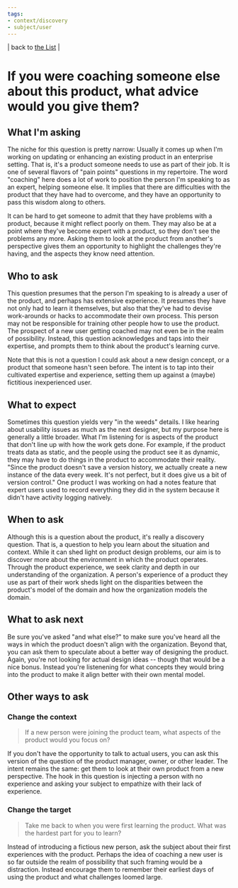 ```yaml
---
tags:
- context/discovery
- subject/user
---
```


| back to [the List](index.md) |

# If you were coaching someone else about this product, what advice would you give them?

## What I'm asking
The niche for this question is pretty narrow: Usually it comes up when I'm working on updating or enhancing an existing product in an enterprise setting. That is, it's a product someone needs to use as part of their job. It is one of several flavors of "pain points" questions in my repertoire. The word "coaching" here does a lot of work to position the person I'm speaking to as an expert, helping someone else. It implies that there are difficulties with the product that they have had to overcome, and they have an opportunity to pass this wisdom along to others. 

It can be hard to get someone to admit that they have problems with a product, because it might reflect poorly on them. They may also be at a point where they've become expert with a product, so they don't see the problems any more. Asking them to look at the product from another's perspective gives them an opportunity to highlight the challenges they're having, and the aspects they know need attention.

## Who to ask
This question presumes that the person I'm speaking to is already a user of the product, and perhaps has extensive experience. It presumes they have not only had to learn it themselves, but also that they've had to devise work-arounds or hacks to accommodate their own process. This person may not be responsible for training other people how to use the product. The prospect of a new user getting coached may not even be in the realm of possibility. Instead, this question acknowledges and taps into their expertise, and prompts them to think about the product's learning curve.

Note that this is not a question I could ask about a new design concept, or a product that someone hasn't seen before. The intent is to tap into their cultivated expertise and experience, setting them up against a (maybe) fictitious inexperienced user.

## What to expect
Sometimes this question yields very "in the weeds" details. I like hearing about usability issues as much as the next designer, but my purpose here is generally a little broader. What I'm listening for is aspects of the product that don't line up with how the work gets done. For example, if the product treats data as static, and the people using the product see it as dynamic, they may have to do things in the product to accommodate their reality. "Since the product doesn't save a version history, we actually create a new instance of the data every week. It's not perfect, but it does give us a bit of version control." One product I was working on had a notes feature that expert users used to record everything they did in the system because it didn't have activity logging natively.

## When to ask
Although this is a question about the product, it's really a discovery question. That is, a question to help you learn about the situation and context. While it can shed light on product design problems, our aim is to discover more about the environment in which the product operates. Through the product experience, we seek clarity and depth in our understanding of the organization. A person's experience of a product they use as part of their work sheds light on the disparities between the product's model of the domain and how the organization models the domain.

## What to ask next
Be sure you've asked "and what else?" to make sure you've heard all the ways in which the product doesn't align with the organization. Beyond that, you can ask them to speculate about a better way of designing the product. Again, you're not looking for actual design ideas -- though that would be a nice bonus. Instead you're listenening for what concepts they would bring into the product to make it align better with their own mental model.

## Other ways to ask
### Change the context
> If a new person were joining the product team, what aspects of the product would you focus on?

If you don't have the opportunity to talk to actual users, you can ask this version of the question of the product manager, owner, or other leader. The intent remains the same: get them to look at their own product from a new perspective. The hook in this question is injecting a person with no experience and asking your subject to empathize with their lack of experience.


### Change the target
> Take me back to when you were first learning the product. What was the hardest part for you to learn?

Instead of introducing a fictious new person, ask the subject about their first experiences with the product. Perhaps the idea of coaching a new user is so far outside the realm of possibility that such framing would be a distraction. Instead encourage them to remember their earliest days of using the product and what challenges loomed large. 
